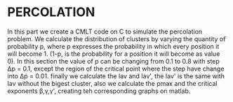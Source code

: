 # PERCOLATION

In this part we create a CMLT code on C to simulate the percolation problem. We calculate the distribution of clusters by varying the quantity of probability p, where p expresses the probability in which every position it will become 1. (1-p, is the probability for a position it will become as value 0). 
In this section the value of p can be changing from 0.1 to 0.8 with step Δp = 0.1, except the region of the critical point where the step have change into Δp = 0.01. 
finally we calculate the Ιav and Iav', the Iav' is the same with Iav without the bigest cluster, also we calculate the pmax and the critical exponents β,γ,γ', 
creating teh corresponding graphs on matlab.
